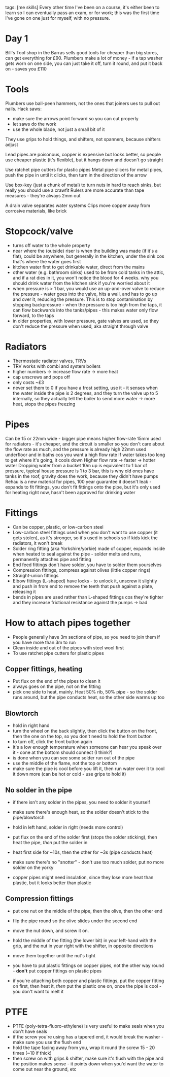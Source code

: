 tags: [me skills]
Every other time I've been on a course, it's either been to learn so I can eventually pass an exam, or for work; this was the first time I've gone on one just for myself, with no pressure.

# Day 1
Bill's Tool shop in the Barras sells good tools for cheaper than big stores, can get everything for £90.
Plumbers make a lot of money - if a tap washer gets worn on one side, you can just take it off, turn it round, and put it back on - saves you £110


# Tools
Plumbers use ball-peen hammers, not the ones that joiners ues to pull out nails.
Hack saws:
* make sure the arrows point forward so you can cut properly
* let saws do the work
* use the whole blade, not just a small bit of it

They use grips to hold things, and shifters, not spanners, because shifters adjust

Lead pipes are poisonous, copper is expensive but looks better, so people use cheaper plastic (it's flexible), but it hangs down and doesn't go straight

Use ratchet pipe cutters for plastic pipes
Metal pipe slicers for metal pipes, push the pipe in until it clicks, then turn in the direction of the arrow

Use box-key (just a chunk of metal) to turn nuts in hard to reach sinks, but really you should use a crawfit
Rulers are more accurate than tape measures - they're always 2mm out

A drain valve separates water systems
Clips move copper away from corrosive materials, like brick

# Stopcock/valve
* turns off water to the whole property
* near where the (outside) riser is when the building was made (if it's a flat), could be anywhere, but generally in the kitchen, under the sink cos that's where the water goes first
* kitchen water first to get drinkable water, direct from the mains
* other water (e.g. bathroom sinks) used to be from cold tanks in the attic, and if a rat dies in it, you won't notice the blood for 4 weeks. why you should drink water from the kitchen sink if you're worried about it
* when pressure is > 1 bar, you would use an up-and-over valve to reduce the pressure - water goes into the valve, hits a wall, and has to go up and over it, reducing the pressure. This is to stop contamination by stopping backpressure - when the pressure is too high from the taps, it can flow backwards into the tanks/pipes - this makes water only flow forward, to the taps
* in older properties, with lower pressure, gate valves are used, so they don't reduce the pressure when used, aka straight through valve

# Radiators
* Thermostatic radiator valves, TRVs
* TRV works with combi and system boilers
* higher numbers -> increase flow rate -> more heat
* cap unscrews and pops off
* only costs \~£3
* never set them to 0 if you have a frost setting, use it - it senses when the water inside the pipe is 2 degrees, and they turn the valve up to 5 internally, so they actually tell the boiler to send more water -> more heat, stops the pipes freezing

# Pipes 
Can be 15 or 22mm wide - bigger pipe means higher flow-rate
15mm used for radiators - it's cheaper, and the circuit is smaller so you don't care about the flow rate as much, and the pressure is already high
22mm used underfloor and in baths cos you want a high flow rate
If water takes too long to get where it's going, it cools down
Higher flow rate -> faster -> hotter water
Dropping water from a bucket 10m up is equivalent to 1 bar of pressure, typical house pressure is 1 to 3 bar, this is why old ones have tanks in the roof, gravity does the work, because they didn't have pumps
Rehau is a new material for pipes, 100 year guarantee it doesn't leak - expands to fit fittings, you don't fit fittings onto the pipe, but it's only used for heating right now, hasn't been approved for drinking water

# Fittings
* Can be copper, plastic, or low-carbon steel
* Low-carbon steel fittings used when you don't want to use copper (it gets stolen), as it's stronger, so it's used in schools so if kids kick the radiators, it won't break
* Solder ring fitting (aka Yorkshire/yorkie) made of copper, expands inside when heated to seal against the pipe - solder melts and runs, permanently attaches pipe and fitting
* End feed fittings don't have solder, you have to solder them yourselves
* Compression fittings, compress against olives (little copper rings)
* Straight-union fittings
* Elbow fittings (L-shaped) have locks - to unlock it, unscrew it slightly and push in from end to remove the teeth that push against a plate, releasing it
* bends in pipes are used rather than L-shaped fittings cos they're tighter and they increase frictional resistance against the pumps -> bad
 
# How to attach pipes together
* People generally have 3m sections of pipe, so you need to join them if you have more than 3m to run
* Clean inside and out of the pipes with steel wool first
* To use ratchet pipe cutters for plastic pipes

## Copper fittings, heating
* Put flux on the end of the pipes to clean it
* always goes on the pipe, not on the fitting
* pick one side to heat, mainly. Heat 50% rib, 50% pipe - so the solder runs around, but the pipe conducts heat, so the other side warms up too

## Blowtorch
* hold in right hand
* turn the wheel on the back slightly, then click the button on the front, then the one on the top, so you don't need to hold the front button
* to turn off, click the front button again
* it's a low enough temperature when someone can hear you speak over it - cone at the bottom should connect (I think?)
* is done when you can see some solder run out of the pipe
* use the middle of the flame, not the top or bottom
* make sure the pipe is cool before you lift it, then run water over it to cool it down more (can be hot or cold - use grips to hold it)

## No solder in the pipe
* if there isn't any solder in the pipes, you need to solder it yourself
* make sure there's enough heat, so the solder doesn't stick to the pipe/blowtorch
* hold in left hand, solder in right (needs more control)
* put flux on the end of the solder first (stops the solder sticking), then heat the pipe, *then* put the solder in
* heat first side for \~10s, then the other for \~3s (pipe conducts heat)
* make sure there's no "snotter" - don't use too much solder, put no more solder on the yorky

* copper pipes might need insulation, since they lose more heat than plastic, but it looks better than plastic

## Compression fittings
* put one nut on the middle of the pipe, then the olive, then the other end
* flip the pipe round so the olive slides under the second end
* move the nut down, and screw it on. 
* hold the middle of the fitting (the lower bit) in your left-hand with the grip, and the nut in your right with the shifter, in opposite directions
* move them together until the nut's tight

* you have to put plastic fittings on copper pipes, not the other way round - **don't** put copper fittings on plastic pipes
* if you're attaching both copper and plastic fittings, put the copper fitting on first, then heat it, *then* put the plastic one on, once the pipe is cool -  you don't want to melt it


# PTFE
* PTFE (poly-tetra-fluoro-ethylene) is very useful to make seals when you don't have seals
* if the screw you're using has a tapered end, it would break the washer - make sure you use the flush end
* hold the tape facing away from you, wrap it round the screw 15 - 20 times (\~10 if thick)
* then screw on with grips & shifter, make sure it's flush with the pipe and the position makes sense - it points down when you'd want the water to come out near the ground, etc